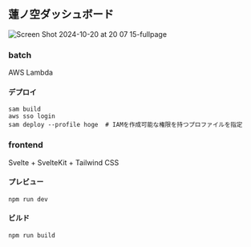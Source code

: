 ## 蓮ノ空ダッシュボード

![Screen Shot 2024-10-20 at 20 07 15-fullpage](https://github.com/user-attachments/assets/cbd93699-ae00-4c08-a5c8-c1d7fb1dfa78)

### batch

AWS Lambda

#### デプロイ

```
sam build
aws sso login
sam deploy --profile hoge  # IAMを作成可能な権限を持つプロファイルを指定
```

### frontend

Svelte + SvelteKit + Tailwind CSS

#### プレビュー

```
npm run dev
```

#### ビルド

```
npm run build
```
